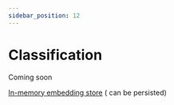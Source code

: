 ```yaml
---
sidebar_position: 12
---
```


# Classification

Coming soon

[In-memory embedding store](https://github.com/langchain4j/langchain4j-examples/blob/main/other-examples/src/main/java/embedding/store/InMemoryEmbeddingStoreExample.java) (
can be persisted)